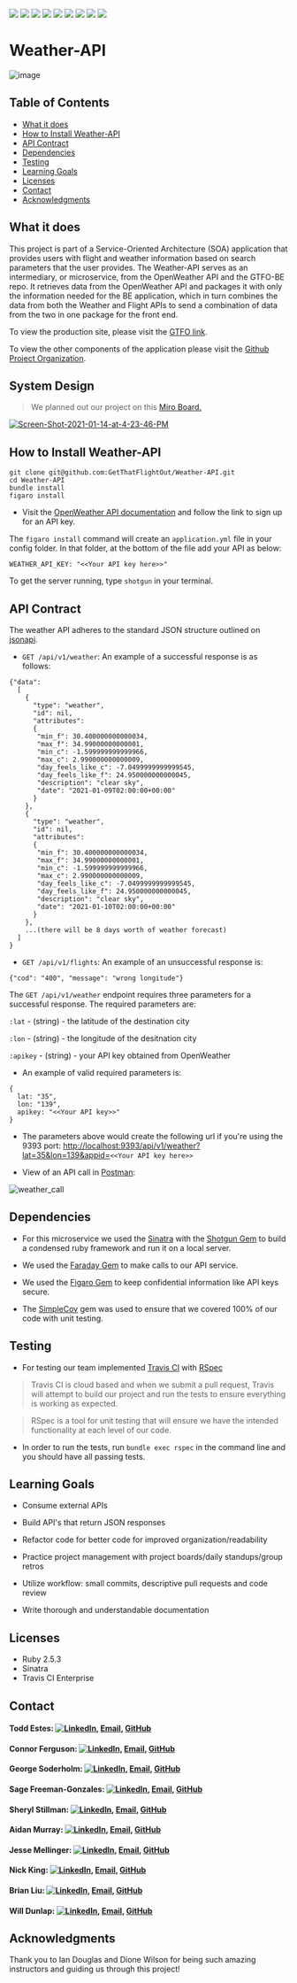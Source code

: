 <!-- Shields -->
![](https://img.shields.io/badge/Rails-5.2.4-informational?style=flat&logo=<LOGO_NAME>&logoColor=white&color=2bbc8a)
![](https://img.shields.io/badge/Ruby-2.5.3-orange)
![](https://img.shields.io/gem/v/sinatra)
![](https://img.shields.io/gem/v/fast_jsonapi)
![](https://img.shields.io/travis/com/GetThatFlightOut/Weather-API)
![](https://img.shields.io/github/contributors/GetThatFlightOut/GTFO-FE)
![](https://img.shields.io/badge/GetThatFlightOut-Weather--API-blue)
![](https://github.com/GetThatFlightOut/Weather-API/stargazers)
![](https://img.shields.io/github/issues/GetThatFlightOut/Weather-API)

# Weather-API
![image](https://user-images.githubusercontent.com/68172332/104384272-6d70f100-54ee-11eb-94ba-287258e83de7.png)

## Table of Contents
  - [What it does](#what-it-does)
  - [How to Install Weather-API](#how-to-install-weather-api)
  - [API Contract](#api-contract)
  - [Dependencies](#dependencies)
  - [Testing](#testing)
  - [Learning Goals](#learning-goals)
  - [Licenses](#licenses)
  - [Contact](#contact)
  - [Acknowledgments](#acknowledgments)

## What it does

This project is part of a Service-Oriented Architecture (SOA) application that provides users with flight and weather information based on search parameters that the user provides. The Weather-API serves as an intermediary, or microservice, from the OpenWeather API and the GTFO-BE repo. It retrieves data from the OpenWeather API and packages it with only the information needed for the BE application, which in turn combines the data from both the Weather and Flight APIs to send a combination of data from the two in one package for the front end.

To view the production site, please visit the [GTFO link](https://gtfo-fe.herokuapp.com/).

To view the other components of the application please visit the [Github Project Organization](https://github.com/GetThatFlightOut).

## System Design

> We planned out our project on this [Miro Board.](https://miro.com/app/board/o9J_lZk4cS8=/)

<a href="https://ibb.co/tp5msx8"><img src="https://i.ibb.co/r2J76c4/Screen-Shot-2021-01-14-at-4-23-46-PM.png" alt="Screen-Shot-2021-01-14-at-4-23-46-PM" border="0"></a>

## How to Install Weather-API

```
git clone git@github.com:GetThatFlightOut/Weather-API.git
cd Weather-API
bundle install
figaro install
```

* Visit the [OpenWeather API documentation](https://openweathermap.org/api) and follow the link to sign up for an API key.

The `figaro install` command will create an `application.yml` file in your config folder. In that folder, at the bottom of the file add your API as below:
```
WEATHER_API_KEY: "<<Your API key here>>"
```

To get the server running, type `shotgun` in your terminal.

## API Contract

The weather API adheres to the standard JSON structure outlined on [jsonapi](#jsonapi.org).

- `GET /api/v1/weather`: An example of a successful response is as follows:
```
{"data":
  [
    {
      "type": "weather",
      "id": nil,
      "attributes": 
      {
       "min_f": 30.400000000000034, 
       "max_f": 34.99000000000001, 
       "min_c": -1.599999999999966, 
       "max_c": 2.990000000000009, 
       "day_feels_like_c": -7.0499999999999545, 
       "day_feels_like_f": 24.950000000000045, 
       "description": "clear sky", 
       "date": "2021-01-09T02:00:00+00:00"
      }
    },
    {
      "type": "weather",
      "id": nil,
      "attributes": 
      {
       "min_f": 30.400000000000034, 
       "max_f": 34.99000000000001, 
       "min_c": -1.599999999999966, 
       "max_c": 2.990000000000009, 
       "day_feels_like_c": -7.0499999999999545, 
       "day_feels_like_f": 24.950000000000045, 
       "description": "clear sky", 
       "date": "2021-01-10T02:00:00+00:00"
      }
    },
    ...(there will be 8 days worth of weather forecast)
  ]
}
```
- `GET /api/v1/flights`: An example of an unsuccessful response is:
```
{"cod": "400", "message": "wrong longitude"}
```

The `GET /api/v1/weather` endpoint requires three parameters for a successful response. The required parameters are:

  `:lat` - (string) - the latitude of the destination city

  `:lon` - (string) - the longitude of the desitnation city

  `:apikey` - (string) - your API key obtained from OpenWeather


- An example of valid required parameters is:
```
{
  lat: "35",
  lon: "139",
  apikey: "<<Your API key>>"
}
```

  * The parameters above would create the following url if you're using the 9393 port: [http://localhost:9393/api/v1/weather?lat=35&lon=139&appid=](http://localhost:9393/api/v1/weather?lat=35&lon=139&appid=)`<<Your API key here>>`
  
  * View of an API call in [Postman](https://www.postman.com/):
  
![weather_call](https://user-images.githubusercontent.com/7945439/104744884-a71e4380-570a-11eb-897d-5d781cb057cf.png)

## Dependencies

* For this microservice we used the [Sinatra](https://github.com/sinatra/sinatra) with the [Shotgun Gem](https://github.com/rtomayko/shotgun) to build a condensed ruby framework and run it on a local server.

* We used the [Faraday Gem](https://github.com/lostisland/faraday) to make calls to our API service.

* We used the [Figaro Gem](https://github.com/laserlemon/figaro) to keep confidential information like API keys secure.

* The [SimpleCov](https://github.com/simplecov-ruby/simplecov) gem was used to ensure that we covered 100% of our code with unit testing. 

## Testing

* For testing our team implemented [Travis CI](https://travis-ci.com/) with [RSpec](https://rspec.info/)

> Travis CI is cloud based and when we submit a pull request, Travis will attempt to build our project and run the tests to ensure everything is working as expected. 

> RSpec is a tool for unit testing that will ensure we have the intended functionality at each level of our code. 

* In order to run the tests, run `bundle exec rspec` in the command line and you should have all passing tests.

## Learning Goals

  * Consume external APIs
  
  * Build API's that return JSON responses
  
  * Refactor code for better code for improved organization/readability
  
  * Practice project management with project boards/daily standups/group retros
  
  * Utilize workflow: small commits, descriptive pull requests and code review
  
  * Write thorough and understandable documentation 
  
## Licenses

  * Ruby 2.5.3
  * Sinatra
  * Travis CI Enterprise
  
## Contact

#### Todd Estes: [![LinkedIn][linkedin-shield]](https://www.linkedin.com/in/toddwestes/), [Email](mailto:elestes@gmail.com), [GitHub](https://github.com/Todd-Estes)
 
#### Connor Ferguson: [![LinkedIn][linkedin-shield]](https://www.linkedin.com/in/connor-p-ferguson/), [Email](mailto:cpfergus1@gmail.com), [GitHub](https://github.com/cpfergus1)
 
#### George Soderholm: [![LinkedIn][linkedin-shield]](https://www.linkedin.com/in/george-soderholm-05776947/), [Email](mailto:georgesoderholm@gmail.com), [GitHub](https://github.com/GeorgieGirl24)
    
#### Sage Freeman-Gonzales: [![LinkedIn][linkedin-shield]](https://www.linkedin.com/in/sagefreemangonzales/), [Email](mailto:sagegonzales15@gmail.com), [GitHub](https://github.com/SageOfCode)
 
#### Sheryl Stillman: [![LinkedIn][linkedin-shield]](https://www.linkedin.com/in/sherylstillman1/), [Email](mailto:sheryl.stillman@gmail.com), [GitHub](https://github.com/stillsheryl)
    
#### Aidan Murray:  [![LinkedIn][linkedin-shield]](http://www.linkedin.com/in/aidan-murray-teknoserval), [Email](mailto:aidanhansm@gmail.com), [GitHub](https://github.com/TeknoServal)
      
#### Jesse Mellinger: [![LinkedIn][linkedin-shield]](https://www.linkedin.com/in/jesse-mellinger/), [Email](mailto:jesse.m.mellinger@gmail.com), [GitHub](https://github.com/JesseMellinger)
        
#### Nick King: [![LinkedIn][linkedin-shield]](https://www.linkedin.com/in/nick-king-3128501ba/), [Email](mailto:nickmaxking@gmail.com), [GitHub](https://github.com/nmking22)
 
#### Brian Liu: [![LinkedIn][linkedin-shield]](https://www.linkedin.com/in/brian-liu-8356287b/), [Email](mailto:brian.b.liu@gmail.com), [GitHub](https://github.com/badgerbreezy)
    
#### Will Dunlap: [![LinkedIn][linkedin-shield]](https://www.linkedin.com/in/willwdunlap/), [Email](mailto:dunlapww@gmail.com), [GitHub](https://github.com/dunlapww)
   
## Acknowledgments

Thank you to Ian Douglas and Dione Wilson for being such amazing instructors and guiding us through this project! 

<!-- MARKDOWN LINKS -->
[linkedin-shield]: https://img.shields.io/badge/-LinkedIn-black.svg?style=flat-square&logo=linkedin&colorB=555
